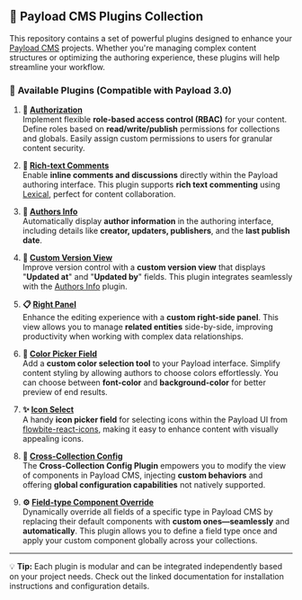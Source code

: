 ## 🚀 Payload CMS Plugins Collection

This repository contains a set of powerful plugins designed to enhance your [Payload CMS](https://payloadcms.com/) projects. Whether you're managing complex content structures or optimizing the authoring experience, these plugins will help streamline your workflow.

### 🔌 **Available Plugins** (Compatible with Payload 3.0)

1. **🔐 [Authorization](packages/authorization/)**  
   Implement flexible **role-based access control (RBAC)** for your content. Define roles based on **read/write/publish** permissions for collections and globals. Easily assign custom permissions to users for granular content security.

2. **💬 [Rich-text Comments](packages/comments/)**  
   Enable **inline comments and discussions** directly within the Payload authoring interface. This plugin supports **rich text commenting** using [Lexical](https://lexical.dev/), perfect for content collaboration.

8. **👤 [Authors Info](packages/authors-info/)**  
Automatically display **author information** in the authoring interface, including details like **creator, updaters, publishers**, and the **last publish date**.

7. **📝 [Custom Version View](packages/custom-version-view/)**  
Improve version control with a **custom version view** that displays "**Updated at**" and "**Updated by**" fields. This plugin integrates seamlessly with the [Authors Info](packages/authors-info/) plugin.

9. **📋 [Right Panel](packages/right-panel/)**  
   Enhance the editing experience with a **custom right-side panel**. This view allows you to manage **related entities** side-by-side, improving productivity when working with complex data relationships.

4. **🎨 [Color Picker Field](packages/color-picker/)**  
   Add a **custom color selection tool** to your Payload interface. Simplify content styling by allowing authors to choose colors effortlessly.
   You can choose between **font-color** and **background-color** for better preview of end results.

5. **✨ [Icon Select](packages/icon-select/)**  
   A handy **icon picker field** for selecting icons within the Payload UI from [flowbite-react-icons](https://flowbite.com/icons/), making it easy to enhance content with visually appealing icons.

6. **🔗 [Cross-Collection Config](packages/cross-collection/)**  
   The **Cross-Collection Config Plugin** empowers you to modify the  view of components in Payload CMS,
   injecting **custom behaviors** and offering **global configuration capabilities** not natively supported.

10. **⚙️ [Field-type Component Override](packages/field-type-component-override/)**  
   Dynamically override all fields of a specific type in Payload CMS by replacing their default components with **custom ones—seamlessly** and **automatically**. This plugin allows you to define a field type once and apply your custom component globally across your collections.  


---

💡 **Tip:** Each plugin is modular and can be integrated independently based on your project needs. Check out the linked documentation for installation instructions and configuration details.

